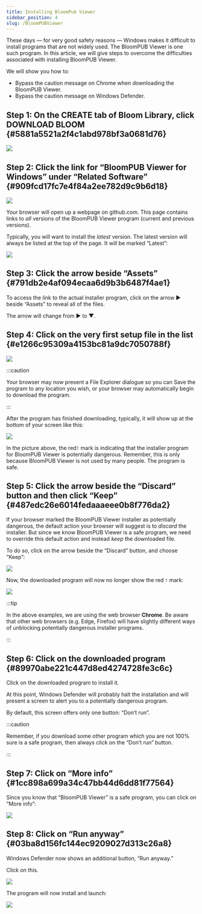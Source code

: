 ```yaml
---
title: Installing BloomPub Viewer
sidebar_position: 4
slug: /BloomPUBViewer
---
```




These days — for very good safety reasons — Windows makes it difficult to install programs that are not widely used. The BloomPUB Viewer is one such program. In this article, we will give steps to overcome the difficulties associated with installing BloomPUB Viewer.


We will show you how to:

- Bypass the caution message on Chrome when downloading the BloomPUB Viewer.
- Bypass the caution message on Windows Defender.

## Step 1: On the CREATE tab of Bloom Library, click DOWNLOAD BLOOM {#5881a5521a2f4c1abd978bf3a0681d76}


![](./1025636758.png)


## Step 2: Click the link for “BloomPUB Viewer for Windows” under “Related Software” {#909fcd17fc7e4f84a2ee782d9c9b6d18}


![](./1276478062.png)


Your browser will open up a webpage on github.com. This page contains links to _all_ versions of the BloomPUB Viewer program (current and previous versions). 


Typically, you will want to install the _latest_ version. The latest version will always be listed at the top of the page. It will be marked “Latest”:


![](./952539402.png)


## Step 3: Click the arrow beside “Assets” {#791db2e4af094ecaa6d9b3b6487f4ae1}


To access the link to the actual installer program, click on the arrow ► beside “Assets” to reveal all of the files.  


The arrow will change from ► to ▼.


## Step 4: Click on the very first setup file in the list {#e1266c95309a4153bc81a9dc7050788f}


![](./108308895.png)


:::caution

Your browser may now present a File Explorer dialogue so you can Save the program to any location you wish, or your browser may automatically begin to download the program. 

:::




After the program has finished downloading, typically, it will show up at the bottom of your screen like this: 


![](./867671182.png)


In the picture above, the red`!` mark is indicating that the installer program for BloomPUB Viewer is potentially dangerous. Remember, this is only because BloomPUB Viewer is not used by many people. The program is safe.


## Step 5: Click the arrow beside the “Discard” button and then click “Keep” {#487edc26e6014fedaaaeee0b8f776da2}


If your browser marked the BloomPUB Viewer installer as potentially dangerous, the default action your browser will suggest is to _discard_ the installer. But since we know BloomPUB Viewer is a safe program, we need to override this default action and instead _keep_ the downloaded file.


To do so, click on the arrow beside the “Discard” button, and choose “Keep”:


![](./169758570.png)


Now, the downloaded program will now no longer show the red `!` mark:


![](./186022396.png)


:::tip

In the above examples, we are using the web browser **Chrome**. Be aware that other web browsers (e.g. Edge, Firefox) will have slightly different ways of unblocking potentially dangerous installer programs.

:::




## Step 6: Click on the downloaded program {#89970abe221c447d8ed4274728fe3c6c}


Click on the downloaded program to install it.


At this point, Windows Defender will probably halt the installation and will present a screen to alert you to a potentially dangerous program. 


By default, this screen offers only one button: “Don’t run”. 


:::caution

Remember, if you download some other program which you are not 100% sure is a safe program, then always click on the “Don’t run” button. 

:::




## Step 7: Click on “More info” {#1cc898a699a34c47bb44d6dd81f77564}


Since you know that “BloomPUB Viewer” is a safe program, you can click on “More info”:


![](./316900518.png)


## Step 8: Click on “Run anyway” {#03ba8d156fc144ec9209027d313c26a8}


Windows Defender now shows an additional button, “Run anyway.” 


Click on this.


![](./1251976739.png)


The program will now install and launch:


![](./28645733.png)

